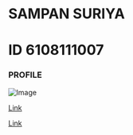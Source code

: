# SAMPAN SURIYA
# ID 6108111007
### PROFILE
![Image](http://sampan6108111007.github.io/mycool/black.jpg)


[Link](https://www.facebook.com/profile.php?id=100029279708428)

[Link](https://sampan6108111007.github.io/MYPROFILE/hello.htm)

